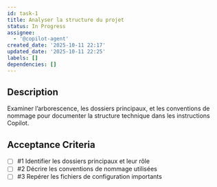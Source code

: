 ```yaml
---
id: task-1
title: Analyser la structure du projet
status: In Progress
assignee:
  - '@copilot-agent'
created_date: '2025-10-11 22:17'
updated_date: '2025-10-11 22:25'
labels: []
dependencies: []
---
```


## Description

<!-- SECTION:DESCRIPTION:BEGIN -->
Examiner l’arborescence, les dossiers principaux, et les conventions de nommage pour documenter la structure technique dans les instructions Copilot.
<!-- SECTION:DESCRIPTION:END -->

## Acceptance Criteria
<!-- AC:BEGIN -->
- [ ] #1 Identifier les dossiers principaux et leur rôle
- [ ] #2 Décrire les conventions de nommage utilisées
- [ ] #3 Repérer les fichiers de configuration importants
<!-- AC:END -->
